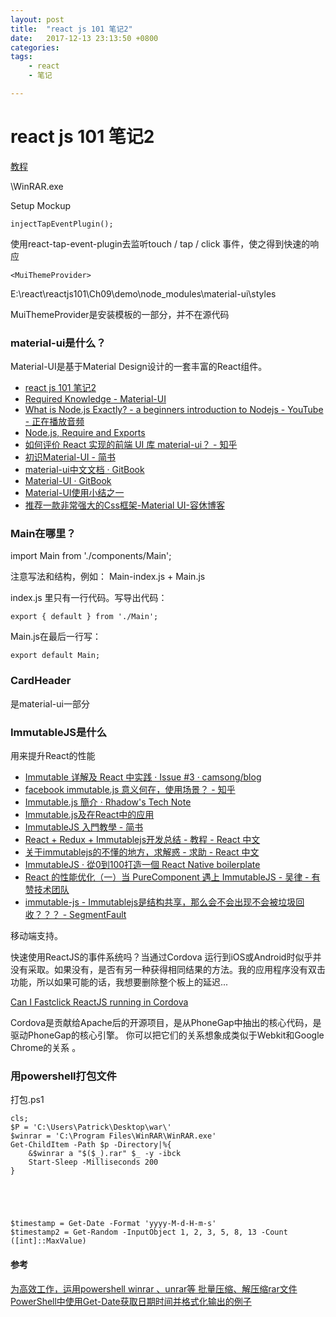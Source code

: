 ```yaml
---
layout: post
title:  "react js 101 笔记2"
date:   2017-12-13 23:13:50 +0800
categories: 
tags: 
    - react
    - 笔记

---
```


# react js 101 笔记2 #
[教程](https://github.com/kdchang/reactjs101/blob/master/Ch09/react-router-redux-github-finder.md)

\WinRAR.exe

Setup Mockup

	injectTapEventPlugin();

使用react-tap-event-plugin去监听touch / tap / click 事件，使之得到快速的响应

	<MuiThemeProvider>

E:\react\reactjs101\Ch09\demo\node_modules\material-ui\styles

MuiThemeProvider是安装模板的一部分，并不在源代码

### material-ui是什么？ ###
Material-UI是基于Material Design设计的一套丰富的React组件。

* [react js 101 笔记2](https://wjuncc.github.io/demo/2017/12/13/react-js-101-笔记2.html)
* [Required Knowledge - Material-UI](http://www.material-ui.com/#/get-started/required-knowledge)
* [What is Node.js Exactly? - a beginners introduction to Nodejs - YouTube - 正在播放音频](https://www.youtube.com/watch?v=pU9Q6oiQNd0)
* [Node.js, Require and Exports](http://openmymind.net/2012/2/3/Node-Require-and-Exports/)
* [如何评价 React 实现的前端 UI 库 material-ui？ - 知乎](https://www.zhihu.com/question/51040975)
* [初识Material-UI - 简书](http://www.jianshu.com/p/144bd5c2f2b7)
* [material-ui中文文档 · GitBook](https://www.gitbook.com/book/materialui-ch/material-ui_doc_chinese/details)
* [Material-UI · GitBook](https://www.gitbook.com/book/503945930/material-ui-chinese/details)
* [Material-UI使用小结之一](http://www.59m59s.com/blog/material-uishi-yong-xiao-jie-zhi-yi/)
* [推荐一款非常强大的Css框架-Material UI-容休博客](https://www.iwwenbo.com/material-ui/)



### Main在哪里？ ###
import Main from './components/Main';

注意写法和结构，例如：
Main-index.js  +  Main.js

index.js 里只有一行代码。写导出代码：

	export { default } from './Main';

Main.js在最后一行写：

	export default Main;



### CardHeader ###

是material-ui一部分

### ImmutableJS是什么 ###

用来提升React的性能


* [Immutable 详解及 React 中实践 · Issue #3 · camsong/blog](https://github.com/camsong/blog/issues/3)
* [facebook immutable.js 意义何在，使用场景？ - 知乎](https://www.zhihu.com/question/28016223)
* [Immutable.js 簡介 · Rhadow's Tech Note](https://rhadow.github.io/2015/05/10/flux-immutable/)
* [Immutable.js及在React中的应用](http://zhenhua-lee.github.io/react/Immutable.html)
* [ImmutableJS 入門教學 - 简书](http://www.jianshu.com/p/d2354ecea98a)
* [React + Redux + Immutablejs开发总结 - 教程 - React 中文](http://react-china.org/t/react-redux-immutablejs/9948)
* [关于immutablejs的不懂的地方，求解惑 - 求助 - React 中文](http://react-china.org/t/immutablejs/1816)
* [ImmutableJS · 從0到100打造一個 React Native boilerplate](https://noootown.gitbooks.io/deeperience-react-native-boilerplate/content/Redux/ImmutableJS.html)
* [React 的性能优化（一）当 PureComponent 遇上 ImmutableJS - 吴律 - 有赞技术团队](https://tech.youzan.com/purecomponent-immutablejs/)
* [immutable-js - Immutablejs是结构共享，那么会不会出现不会被垃圾回收？？？ - SegmentFault](https://segmentfault.com/q/1010000008942972)





移动端支持。

快速使用ReactJS的事件系统吗？当通过Cordova 运行到iOS或Android时似乎并没有采取。如果没有，是否有另一种获得相同结果的方法。我的应用程序没有双击功能，所以如果可能的话，我想要删除整个板上的延迟...


[Can I Fastclick ReactJS running in Cordova
](https://stackoverflow.com/questions/24335821/can-i-fastclick-reactjs-running-in-cordova/34015469#34015469)


Cordova是贡献给Apache后的开源项目，是从PhoneGap中抽出的核心代码，是驱动PhoneGap的核心引擎。 你可以把它们的关系想象成类似于Webkit和Google Chrome的关系 。












### 用powershell打包文件 ###
打包.ps1

	cls;
	$P = 'C:\Users\Patrick\Desktop\war\'
	$winrar = 'C:\Program Files\WinRAR\WinRAR.exe'
	Get-ChildItem -Path $p -Directory|%{
	    &$winrar a "$($_).rar" $_ -y -ibck
	    Start-Sleep -Milliseconds 200
	}




	
	$timestamp = Get-Date -Format 'yyyy-M-d-H-m-s'
	$timestamp2 = Get-Random -InputObject 1, 2, 3, 5, 8, 13 -Count ([int]::MaxValue)
#### 参考 ####

[为高效工作，运用powershell winrar 、unrar等 批量压缩、解压缩rar文件](http://www.cnblogs.com/fuckcn/p/4015645.html)
[PowerShell中使用Get-Date获取日期时间并格式化输出的例子](http://www.jb51.net/article/53282.htm)